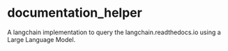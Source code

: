 # documentation_helper
A langchain implementation to query the langchain.readthedocs.io using a Large Language Model.
